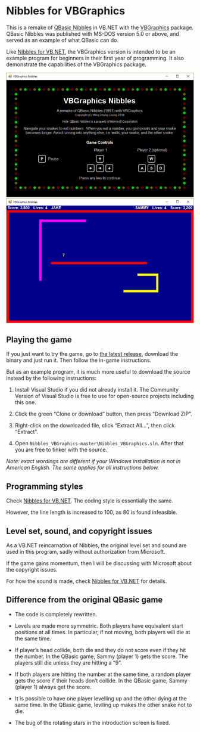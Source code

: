 # Nibbles for VBGraphics

This is a remake of [QBasic Nibbles](https://en.wikipedia.org/wiki/Nibbles_(video_game)) in VB.NET with the [VBGraphics](https://www.nuget.org/packages/VBGraphics/) package.
QBasic Nibbles was published with MS-DOS version 5.0 or above, and served as an example of what QBasic can do.

Like [Nibbles for VB.NET](https://github.com/lwchkg/nibbles_vbnet), the VBGraphics version is intended to be an example program for beginners in their first year of programming.
It also demonstrate the capabilities of the VBGraphics package.

![Title Screen](screenshot/title_screen.png?raw=true)
![Gameplay](screenshot/gameplay.png?raw=true)

## Playing the game

If you just want to try the game, go to [the latest release](https://github.com/lwchkg/Nibbles_VBGraphics/releases), download the binary and just run it.
Then follow the in-game instructions.

But as an example program, it is much more useful to download the source instead by the following instructions:

1. Install Visual Studio if you did not already install it.
   The Community Version of Visual Studio is free to use for open-source projects including this one.

1. Click the green “Clone or download” button, then press “Download ZIP”.

1. Right-click on the downloaded file, click “Extract All...”, then click “Extract”.

1. Open `Nibbles_VBGraphics-master\Nibbles_VBGraphics.sln`.
   After that you are free to tinker with the source.

_Note: exact wordings are different if your Windows installation is not in American English. The same applies for all instructions below._

## Programming styles

Check [Nibbles for VB.NET](https://github.com/lwchkg/nibbles_vbnet#programming-styles).
The coding style is essentially the same.

However, the line length is increased to 100, as 80 is found infeasible.

## Level set, sound, and copyright issues

As a VB.NET reincarnation of Nibbles, the original level set and sound are used in this program, sadly without authorization from Microsoft.

If the game gains momentum, then I will be discussing with Microsoft about the copyright issues.

For how the sound is made, check [Nibbles for VB.NET](https://github.com/lwchkg/nibbles_vbnet#level-set-sound-and-copyright-issues) for details.

## Difference from the original QBasic game

* The code is completely rewritten.

* Levels are made more symmetric.
  Both players have equivalent start positions at all times.
  In particular, if not moving, both players will die at the same time.

* If player’s head collide, both die and they do not score even if they hit the number.
  In the QBasic game, Sammy (player 1) gets the score. The players still die unless they are hitting a “9”.

* If both players are hitting the number at the same time, a random player gets the score if their heads don’t collide.
  In the QBasic game, Sammy (player 1) always get the score.

* It is possible to have one player levelling up and the other dying at the same time.
  In the QBasic game, levlling up makes the other snake not to die.

* The bug of the rotating stars in the introduction screen is fixed.
